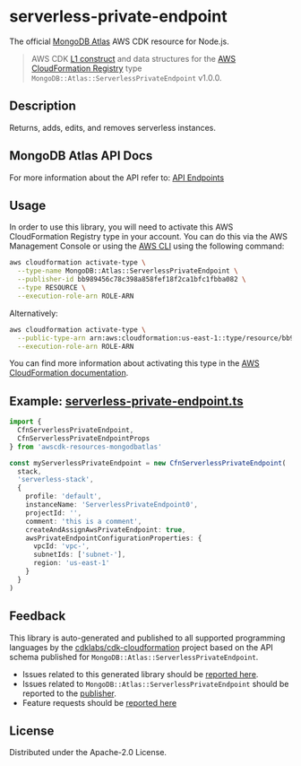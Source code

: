 # serverless-private-endpoint

The official [MongoDB Atlas](https://www.mongodb.com/) AWS CDK resource for Node.js.

> AWS CDK [L1 construct] and data structures for the [AWS CloudFormation Registry] type `MongoDB::Atlas::ServerlessPrivateEndpoint` v1.0.0.

[l1 construct]: https://docs.aws.amazon.com/cdk/latest/guide/constructs.html
[aws cloudformation registry]: https://docs.aws.amazon.com/AWSCloudFormation/latest/UserGuide/registry.html

## Description

Returns, adds, edits, and removes serverless instances.

## MongoDB Atlas API Docs

For more information about the API refer to: [API Endpoints](https://www.mongodb.com/docs/atlas/reference/api-resources-spec/#tag/serverless-private-endpoints)

## Usage

In order to use this library, you will need to activate this AWS CloudFormation Registry type in your account. You can do this via the AWS Management Console or using the [AWS CLI](https://aws.amazon.com/cli/) using the following command:

```sh
aws cloudformation activate-type \
  --type-name MongoDB::Atlas::ServerlessPrivateEndpoint \
  --publisher-id bb989456c78c398a858fef18f2ca1bfc1fbba082 \
  --type RESOURCE \
  --execution-role-arn ROLE-ARN
```

Alternatively:

```sh
aws cloudformation activate-type \
  --public-type-arn arn:aws:cloudformation:us-east-1::type/resource/bb989456c78c398a858fef18f2ca1bfc1fbba082/MongoDB-Atlas-ServerlessPrivateEndpoint \
  --execution-role-arn ROLE-ARN
```

You can find more information about activating this type in the [AWS CloudFormation documentation](https://docs.aws.amazon.com/AWSCloudFormation/latest/UserGuide/registry-public.html).

## Example: [serverless-private-endpoint.ts](../../../examples/l1-resources/serverless-private-endpoint.ts)

```ts
import {
  CfnServerlessPrivateEndpoint,
  CfnServerlessPrivateEndpointProps
} from 'awscdk-resources-mongodbatlas'

const myServerlessPrivateEndpoint = new CfnServerlessPrivateEndpoint(
  stack,
  'serverless-stack',
  {
    profile: 'default',
    instanceName: 'ServerlessPrivateEndpoint0',
    projectId: '',
    comment: 'this is a comment',
    createAndAssignAwsPrivateEndpoint: true,
    awsPrivateEndpointConfigurationProperties: {
      vpcId: 'vpc-',
      subnetIds: ['subnet-'],
      region: 'us-east-1'
    }
  }
)
```

## Feedback

This library is auto-generated and published to all supported programming languages by the [cdklabs/cdk-cloudformation] project based on the API schema published for `MongoDB::Atlas::ServerlessPrivateEndpoint`.

- Issues related to this generated library should be [reported here](https://github.com/cdklabs/cdk-cloudformation/issues/new?title=Issue+with+%40cdk-cloudformation%2Fmongodb-atlas-ServerlessPrivateEndpoint+v1.0.0).
- Issues related to `MongoDB::Atlas::ServerlessPrivateEndpoint` should be reported to the [publisher](https://github.com/mongodb/mongodbatlas-cloudformation-resources/issues).
- Feature requests should be [reported here](https://feedback.mongodb.com/forums/924145-atlas?category_id=392596)

[cdklabs/cdk-cloudformation]: https://github.com/cdklabs/cdk-cloudformation

## License

Distributed under the Apache-2.0 License.
